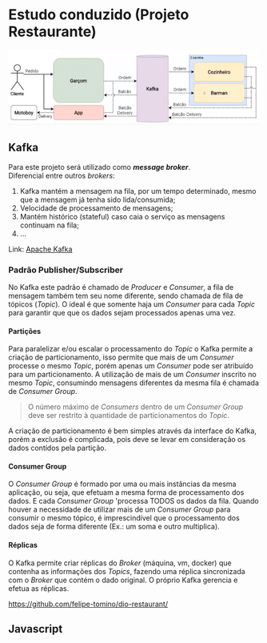 # Estudo conduzido (Projeto Restaurante)
![Imagem do Projeto](./images/project.png)

## Kafka
Para este projeto será utilizado como ***message broker***.  
Diferencial entre outros *brokers*:
1. Kafka mantém a mensagem na fila, por um tempo determinado, mesmo que a mensagem já tenha sido lida/consumida;
2. Velocidade de processamento de mensagens;
3. Mantém histórico (stateful) caso caia o serviço as mensagens continuam na fila;
4. ...

Link: [Apache Kafka](https://kafka.apache.org/uses)

### Padrão Publisher/Subscriber
No Kafka este padrão é chamado de *Producer* e *Consumer*, a fila de mensagem também tem seu nome diferente, sendo chamada de fila de tópicos (*Topic*).
O ideal é que somente haja um *Consumer* para cada *Topic* para garantir que que os dados sejam processados apenas uma vez.

#### Partições
Para paralelizar e/ou escalar o processamento do *Topic* o Kafka permite a criação de particionamento, isso permite que mais de um *Consumer* processe o mesmo *Topic*, porém apenas um *Consumer* pode ser atribuído para um particionamento. A utilização de mais de um *Consumer* inscrito no mesmo *Topic*, consumindo mensagens diferentes da mesma fila é chamada de *Consumer Group*. 
> O número máximo de *Consumers* dentro de um *Consumer Group* deve ser restrito à quantidade de particionamentos do *Topic*.

A criação de particionamento é bem simples através da interface do Kafka, porém a exclusão é complicada, pois deve se levar em consideração os dados contídos pela partição.

#### Consumer Group
O *Consumer Group* é formado por uma ou mais instâncias da mesma aplicação, ou seja, que efetuam a mesma forma de processamento dos dados. E cada *Consumer Group* 'processa TODOS os dados da fila. 
Quando houver a necessidade de utilizar mais de um *Consumer Group* para consumir o mesmo tópico, é imprescindível que o processamento dos dados seja de forma diferente (Ex.: um soma e outro multiplica).

#### Réplicas
O Kafka permite criar réplicas do *Broker* (máquina, vm, docker) que contenha as informações dos *Topics*, fazendo uma réplica sincronizada com o *Broker* que contém o dado original. O próprio Kafka gerencia e efetua as réplicas.


https://github.com/felipe-tomino/dio-restaurant/

## Javascript
